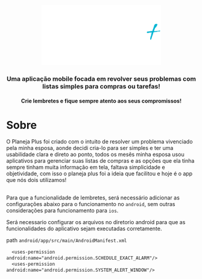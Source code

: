 <div align="center">
 <img src="/src/assets/images/logo.png">

  <h3>Uma aplicação mobile focada em revolver seus problemas com listas simples para compras ou tarefas!</h3>
  <h4>Crie lembretes e fique sempre atento aos seus compromissos!</h3>
</div>

# Sobre

O Planeja Plus foi criado com o intuito de resolver um problema vivenciado pela minha esposa, aonde decidi cria-lo para ser simples e ter uma usabilidade clara e direto ao ponto, todos os mesês minha esposa usou aplicativos para gerenciar suas listas de compras e as opções que ela tinha sempre tinham muita informação em tela, faltava simplicidade e objetividade, com isso o planeja plus foi a ideia que facilitou e hoje é o app que nós dois utilizamos!

##

Para que a funcionalidade de lembretes, será necessário adicionar as configurações abaixo para o funcionamento no `android`, sem outras considerações para funcionamento para `ios`.

Será necessario configurar os arquivos no diretorio android para que as funcionalidades do aplicativo sejam executadas corretamente.

path `android/app/src/main/AndroidManifest.xml`

```
  <uses-permission android:name="android.permission.SCHEDULE_EXACT_ALARM"/>
  <uses-permission android:name="android.permission.SYSTEM_ALERT_WINDOW"/>
```
